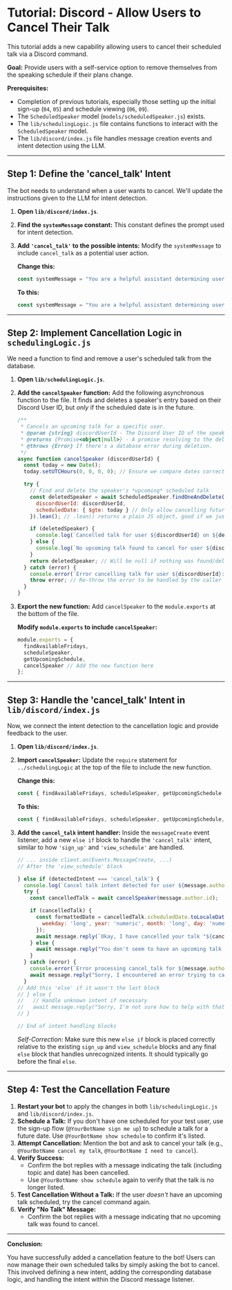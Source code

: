 # Tutorial: Discord - Allow Users to Cancel Their Talk

This tutorial adds a new capability allowing users to cancel their scheduled talk via a Discord command.

**Goal:** Provide users with a self-service option to remove themselves from the speaking schedule if their plans change.

**Prerequisites:**

*   Completion of previous tutorials, especially those setting up the initial sign-up (`04`, `05`) and schedule viewing (`06`, `09`).
*   The `ScheduledSpeaker` model (`models/scheduledSpeaker.js`) exists.
*   The `lib/schedulingLogic.js` file contains functions to interact with the `ScheduledSpeaker` model.
*   The `lib/discord/index.js` file handles message creation events and intent detection using the LLM.

---

## Step 1: Define the 'cancel_talk' Intent

The bot needs to understand when a user wants to cancel. We'll update the instructions given to the LLM for intent detection.

1.  **Open `lib/discord/index.js`**.
2.  **Find the `systemMessage` constant:** This constant defines the prompt used for intent detection.
3.  **Add `'cancel_talk'` to the possible intents:** Modify the `systemMessage` to include `cancel_talk` as a potential user action.

    **Change this:**
    ```javascript
    const systemMessage = "You are a helpful assistant determining user intent. The user might want to 'sign_up' to speak or 'view_schedule'. Respond with only the intent name (e.g., 'sign_up' or 'view_schedule')."
    ```

    **To this:**
    ```javascript
    const systemMessage = "You are a helpful assistant determining user intent. The user might want to 'sign_up' to speak, 'view_schedule', or 'cancel_talk'. Respond with only the intent name (e.g., 'sign_up', 'view_schedule', 'cancel_talk')."
    ```

---

## Step 2: Implement Cancellation Logic in `schedulingLogic.js`

We need a function to find and remove a user's scheduled talk from the database.

1.  **Open `lib/schedulingLogic.js`**.
2.  **Add the `cancelSpeaker` function:** Add the following asynchronous function to the file. It finds and deletes a speaker's entry based on their Discord User ID, but *only* if the scheduled date is in the future.

    ```javascript
    /**
     * Cancels an upcoming talk for a specific user.
     * @param {string} discordUserId - The Discord User ID of the speaker wishing to cancel.
     * @returns {Promise<object|null>} - A promise resolving to the deleted speaker document, or null if no upcoming talk was found for the user.
     * @throws {Error} If there's a database error during deletion.
     */
    async function cancelSpeaker (discordUserId) {
      const today = new Date();
      today.setUTCHours(0, 0, 0, 0); // Ensure we compare dates correctly

      try {
        // Find and delete the speaker's *upcoming* scheduled talk
        const deletedSpeaker = await ScheduledSpeaker.findOneAndDelete({
          discordUserId: discordUserId,
          scheduledDate: { $gte: today } // Only allow cancelling future talks
        }).lean(); // .lean() returns a plain JS object, good if we just need the data

        if (deletedSpeaker) {
          console.log(`Cancelled talk for user ${discordUserId} on ${deletedSpeaker.scheduledDate}`);
        } else {
          console.log(`No upcoming talk found to cancel for user ${discordUserId}`);
        }
        return deletedSpeaker; // Will be null if nothing was found/deleted
      } catch (error) {
        console.error(`Error cancelling talk for user ${discordUserId}:`, error);
        throw error; // Re-throw the error to be handled by the caller
      }
    }
    ```

3.  **Export the new function:** Add `cancelSpeaker` to the `module.exports` at the bottom of the file.

    **Modify `module.exports` to include `cancelSpeaker`:**
    ```javascript
    module.exports = {
      findAvailableFridays,
      scheduleSpeaker,
      getUpcomingSchedule,
      cancelSpeaker // Add the new function here
    };
    ```

---

## Step 3: Handle the 'cancel_talk' Intent in `lib/discord/index.js`

Now, we connect the intent detection to the cancellation logic and provide feedback to the user.

1.  **Open `lib/discord/index.js`**.
2.  **Import `cancelSpeaker`:** Update the `require` statement for `../schedulingLogic` at the top of the file to include the new function.

    **Change this:**
    ```javascript
    const { findAvailableFridays, scheduleSpeaker, getUpcomingSchedule } = require('../schedulingLogic')
    ```

    **To this:**
    ```javascript
    const { findAvailableFridays, scheduleSpeaker, getUpcomingSchedule, cancelSpeaker } = require('../schedulingLogic')
    ```

3.  **Add the `cancel_talk` intent handler:** Inside the `messageCreate` event listener, add a new `else if` block to handle the `'cancel_talk'` intent, similar to how `'sign_up'` and `'view_schedule'` are handled.

    ```javascript
    // ... inside client.on(Events.MessageCreate, ...)
    // After the 'view_schedule' block

    } else if (detectedIntent === 'cancel_talk') {
      console.log(`Cancel talk intent detected for user ${message.author.id}.`);
      try {
        const cancelledTalk = await cancelSpeaker(message.author.id);

        if (cancelledTalk) {
          const formattedDate = cancelledTalk.scheduledDate.toLocaleDateString('en-US', {
            weekday: 'long', year: 'numeric', month: 'long', day: 'numeric'
          });
          await message.reply(`Okay, I have cancelled your talk "${cancelledTalk.topic}" scheduled for ${formattedDate}.`);
        } else {
          await message.reply("You don't seem to have an upcoming talk scheduled that I can cancel.");
        }
      } catch (error) {
        console.error(`Error processing cancel_talk for ${message.author.id}:`, error);
        await message.reply("Sorry, I encountered an error trying to cancel your talk. Please try again later or contact an admin.");
      }
    // Add this 'else' if it wasn't the last block
    // } else {
    //   // Handle unknown intent if necessary
    //   await message.reply("Sorry, I'm not sure how to help with that...");
    // }

    // End of intent handling blocks
    ```
    *Self-Correction:* Make sure this new `else if` block is placed correctly relative to the existing `sign_up` and `view_schedule` blocks and any final `else` block that handles unrecognized intents. It should typically go before the final `else`.

---

## Step 4: Test the Cancellation Feature

1.  **Restart your bot** to apply the changes in both `lib/schedulingLogic.js` and `lib/discord/index.js`.
2.  **Schedule a Talk:** If you don't have one scheduled for your test user, use the sign-up flow (`@YourBotName sign me up`) to schedule a talk for a future date. Use `@YourBotName show schedule` to confirm it's listed.
3.  **Attempt Cancellation:** Mention the bot and ask to cancel your talk (e.g., `@YourBotName cancel my talk`, `@YourBotName I need to cancel`).
4.  **Verify Success:**
    *   Confirm the bot replies with a message indicating the talk (including topic and date) has been cancelled.
    *   Use `@YourBotName show schedule` again to verify that the talk is no longer listed.
5.  **Test Cancellation Without a Talk:** If the user *doesn't* have an upcoming talk scheduled, try the cancel command again.
6.  **Verify "No Talk" Message:**
    *   Confirm the bot replies with a message indicating that no upcoming talk was found to cancel.

---

**Conclusion:**

You have successfully added a cancellation feature to the bot! Users can now manage their own scheduled talks by simply asking the bot to cancel. This involved defining a new intent, adding the corresponding database logic, and handling the intent within the Discord message listener. 